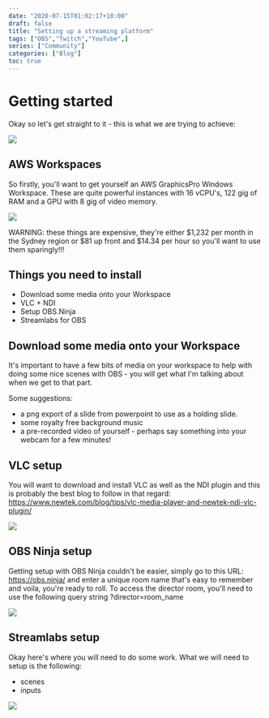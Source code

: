 ```yaml
---
date: "2020-07-15T01:02:17+10:00"
draft: false
title: "Setting up a streaming platform"
tags: ["OBS","Twitch","YouTube",]
series: ["Community"]
categories: ["Blog"]
toc: true
---
```


# Getting started

Okay so let's get straight to it - this is what we are trying to achieve:

![](/img/blog/streaming-platform/StreamingArchitecture.png)


## AWS Workspaces

So firstly, you'll want to get yourself an AWS GraphicsPro Windows Workspace. These are quite powerful instances with 16 vCPU's, 122 gig of RAM and a GPU with 8 gig of video memory.

![](/img/blog/streaming-platform/workspaces.png)

WARNING: these things are expensive, they're either $1,232 per month in the Sydney region or $81 up front and $14.34 per hour so you'll want to use them sparingly!!!

## Things you need to install

- Download some media onto your Workspace
- VLC + NDI
- Setup OBS.Ninja
- Streamlabs for OBS

## Download some media onto your Workspace

It's important to have a few bits of media on your workspace to help with doing some nice scenes with OBS - you will get what I'm talking about when we get to that part.

Some suggestions:

- a png export of a slide from powerpoint to use as a holding slide.
- some royalty free background music
- a pre-recorded video of yourself - perhaps say something into your webcam for a few minutes!

## VLC setup

You will want to download and install VLC as well as the NDI plugin and this is probably the best blog to follow in that regard: https://www.newtek.com/blog/tips/vlc-media-player-and-newtek-ndi-vlc-plugin/

![](/img/blog/streaming-platform/VLC-logo.jpg)

## OBS Ninja setup

Getting setup with OBS Ninja couldn't be easier, simply go to this URL: https://obs.ninja/ and enter a unique room name that's easy to remember and voila, you're ready to roll. To access the director room, you'll need to use the following query string ?director=room_name

![](/img/blog/streaming-platform/obsNinja.png)

## Streamlabs setup

Okay here's where you will need to do some work. What we will need to setup is the following:

- scenes
- inputs

![](/img/blog/streaming-platform/streamlabs.png)
